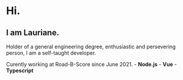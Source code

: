 # **Hi.**

## I am Lauriane.

Holder of a general engineering degree, enthusiastic and persevering
person, I am a self-taught developer.

Curently working at Road-B-Score since June 2021. - **Node.js** - **Vue** - **Typescript**
